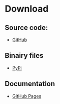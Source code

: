 # Download

## Source code:

- [GitHub](https://github.com/ceesvandegriend/bstb/)

## Binairy files

- [PyPi](https://pypi.org/project/bstb/)

## Documentation

- [GitHub Pages](https://bstb.griend.eu/)
